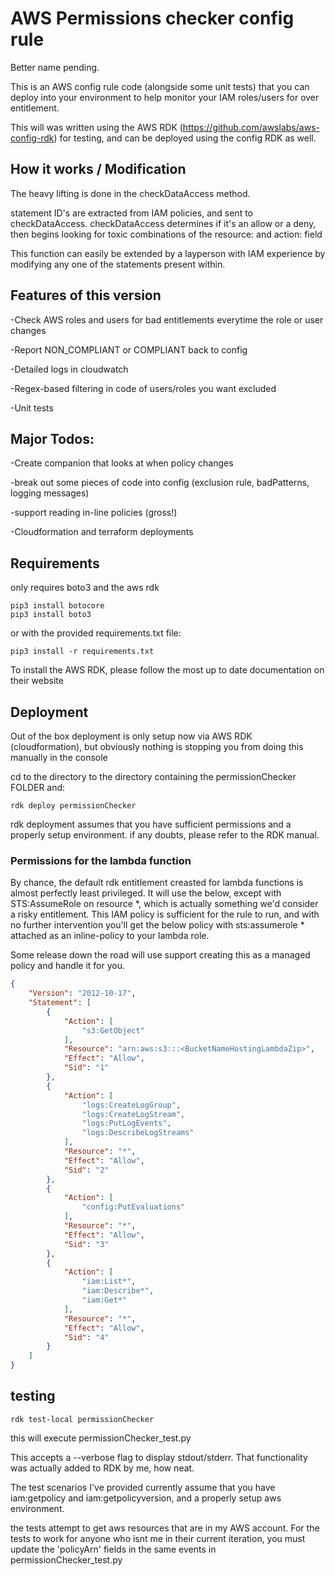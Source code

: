 # AWS Permissions checker config rule

Better name pending.

This is an AWS config rule code (alongside some unit tests) that you can deploy into your environment to help monitor your IAM roles/users for over entitlement.

This will was written using the AWS RDK (https://github.com/awslabs/aws-config-rdk) for testing, and can be deployed using the config RDK as well.

## How it works / Modification

The heavy lifting is done in the checkDataAccess method.

statement ID's are extracted from IAM policies, and sent to checkDataAccess. checkDataAccess determines if it's an allow or a deny, then begins looking for toxic combinations of the resource: and action: field

This function can easily be extended by a layperson with IAM experience by modifying any one of the statements present within.

## Features of this version

-Check AWS roles and users for bad entitlements everytime the role or user changes

-Report NON_COMPLIANT or COMPLIANT back to config

-Detailed logs in cloudwatch

-Regex-based filtering in code of users/roles you want excluded

-Unit tests

## Major Todos:

-Create companion that looks at when policy changes

-break out some pieces of code into config (exclusion rule, badPatterns, logging messages)

-support reading in-line policies (gross!)

-Cloudformation and terraform deployments

## Requirements

only requires boto3 and the aws rdk

```
pip3 install botocore
pip3 install boto3
```

or with the provided requirements.txt file:

```
pip3 install -r requirements.txt
```

To install the AWS RDK, please follow the most up to date documentation on their website


## Deployment

Out of the box deployment is only setup now via AWS RDK (cloudformation), but obviously nothing is stopping you from doing this manually in the console

cd to the directory to the directory containing the permissionChecker FOLDER and:

```
rdk deploy permissionChecker
```

rdk deployment assumes that you have sufficient permissions and a properly setup environment. if any doubts, please refer to the RDK manual.

### Permissions for the lambda function

By chance, the default rdk entitlement creasted for lambda functions is almost perfectly least privileged. It will use the below, except with STS:AssumeRole on resource *, which is actually something we'd consider a risky entitlement.
This IAM policy is sufficient for the rule to run, and with no further intervention you'll get the below policy with sts:assumerole * attached as an inline-policy to your lambda role.

Some release down the road will use support creating this as a managed policy and handle it for you.

```json
{
    "Version": "2012-10-17",
    "Statement": [
        {
            "Action": [
                "s3:GetObject"
            ],
            "Resource": "arn:aws:s3:::<BucketNameHostingLambdaZip>",
            "Effect": "Allow",
            "Sid": "1"
        },
        {
            "Action": [
                "logs:CreateLogGroup",
                "logs:CreateLogStream",
                "logs:PutLogEvents",
                "logs:DescribeLogStreams"
            ],
            "Resource": "*",
            "Effect": "Allow",
            "Sid": "2"
        },
        {
            "Action": [
                "config:PutEvaluations"
            ],
            "Resource": "*",
            "Effect": "Allow",
            "Sid": "3"
        },
        {
            "Action": [
                "iam:List*",
                "iam:Describe*",
                "iam:Get*"
            ],
            "Resource": "*",
            "Effect": "Allow",
            "Sid": "4"
        }
    ]
}
```



## testing

```
rdk test-local permissionChecker
```

this will execute permissionChecker_test.py 

This accepts a --verbose flag to display stdout/stderr. That functionality was actually added to RDK by me, how neat.

The test scenarios I've provided currently assume that you have iam:getpolicy and iam:getpolicyversion, and a properly setup aws environment.

the tests attempt to get aws resources that are in my AWS account. For the tests to work for anyone who isnt me in their current iteration, you must update the 'policyArn' fields in the same events in permissionChecker_test.py



